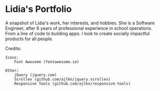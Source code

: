 # Lidia's Portfolio

A snapshot of Lidia's work, her interests, and hobbies. She is a Software Engineer, after 6 years of professional experience in school operations. From a line of code to building apps. I look to create socially impactful products for all people. 


Credits:

	Icons:
		Font Awesome (fontawesome.io)

	Other:
		jQuery (jquery.com)
		Scrollex (github.com/ajlkn/jquery.scrollex)
		Responsive Tools (github.com/ajlkn/responsive-tools)
